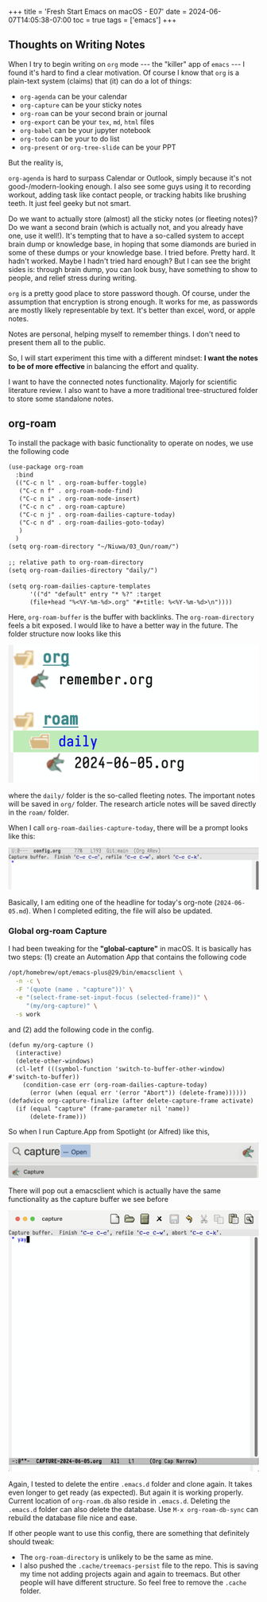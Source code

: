 +++
title = 'Fresh Start Emacs on macOS - E07'
date = 2024-06-07T14:05:38-07:00
toc = true
tags = ['emacs']
+++

## Thoughts on Writing Notes

When I try to begin writing on `org` mode --- the "killer" app of `emacs` --- I found it's hard to find a clear motivation. Of course I know that `org` is a plain-text system (claims) that (it) can do a lot of things:

- `org-agenda` can be your calendar
- `org-capture` can be your sticky notes
- `org-roam` can be your second brain or journal
- `org-export` can be your `tex`, `md`, `html` files
- `org-babel` can be your jupyter notebook
- `org-todo` can be your to do list
- `org-present` or `org-tree-slide` can be your PPT

But the reality is,

`org-agenda` is hard to surpass Calendar or Outlook, simply because it's not good-/modern-looking enough. I also see some guys using it to recording workout, adding task like contact people, or tracking habits like brushing teeth. It just feel geeky but not smart.

Do we want to actually store (almost) all the sticky notes (or fleeting notes)? Do we want a second brain (which is actually not, and you already have one, use it well!). It's tempting that to have a so-called system to accept brain dump or knowledge base, in hoping that some diamonds are buried in some of these dumps or your knowledge base. I tried before. Pretty hard. It hadn't worked. Maybe I hadn't tried hard enough? But I can see the bright sides is: through brain dump, you can look busy, have something to show to people, and relief stress during writing.

`org` is a pretty good place to store password though. Of course, under the assumption that encryption is strong enough. It works for me, as passwords are mostly likely representable by text. It's better than excel, word, or apple notes.

Notes are personal, helping myself to remember things. I don't need to present them all to the public.

So, I will start experiment this time with a different mindset: **I want the notes to be of more effective** in balancing the effort and quality.

I want to have the connected notes functionality. Majorly for scientific literature review. I also want to have a more traditional tree-structured folder to store some standalone notes.

## org-roam

To install the package with basic functionality to operate on nodes, we use the following code

```elisp
(use-package org-roam
  :bind
  (("C-c n l" . org-roam-buffer-toggle)
   ("C-c n f" . org-roam-node-find)
   ("C-c n i" . org-roam-node-insert)
   ("C-c n c" . org-roam-capture)
   ("C-c n j" . org-roam-dailies-capture-today)
   ("C-c n d" . org-roam-dailies-goto-today)
   )
  )
(setq org-roam-directory "~/Niuwa/03_Qun/roam/")

;; relative path to org-roam-directory
(setq org-roam-dailies-directory "daily/")

(setq org-roam-dailies-capture-templates
      '(("d" "default" entry "* %?" :target
	  (file+head "%<%Y-%m-%d>.org" "#+title: %<%Y-%m-%d>\n"))))
```

Here, `org-roam-buffer` is the buffer with backlinks. The `org-roam-directory` feels a bit exposed. I would like to have a better way in the future. The folder structure now looks like this

![org-folder](org-folder.png)

where the `daily/` folder is the so-called fleeting notes. The important notes will be saved in `org/` folder. The research article notes will be saved directly in the `roam/` folder.

When I call `org-roam-dailies-capture-today`, there will be a prompt looks like this:

![org-capture](org-capture.png)

Basically, I am editing one of the headline for today's org-note (`2024-06-05.md`). When I completed editing, the file will also be updated.

### Global org-roam Capture

I had been tweaking for the **"global-capture"** in macOS. It is basically has two steps: (1) create an Automation App that contains the following code

```sh
/opt/homebrew/opt/emacs-plus@29/bin/emacsclient \
  -n -c \
  -F '(quote (name . "capture"))' \
  -e "(select-frame-set-input-focus (selected-frame))" \
     "(my/org-capture)" \
  -s work
```

and (2) add the following code in the config.

```elisp
(defun my/org-capture ()
  (interactive)
  (delete-other-windows)
  (cl-letf (((symbol-function 'switch-to-buffer-other-window) #'switch-to-buffer))
    (condition-case err (org-roam-dailies-capture-today)
      (error (when (equal err '(error "Abort")) (delete-frame))))))
(defadvice org-capture-finalize (after delete-capture-frame activate)
  (if (equal "capture" (frame-parameter nil 'name))
      (delete-frame)))
```

So when I run Capture.App from Spotlight (or Alfred) like this,

![capture](capture.png)

There will pop out a emacsclient which is actually have the same functionality as the capture buffer we see before

![capture-buffer](capture-buffer.png)

Again, I tested to delete the entire `.emacs.d` folder and clone again. It takes even longer to get ready (as expected). But again it is working properly. Current location of `org-roam.db` also reside in `.emacs.d`. Deleting the `.emacs.d` folder can also delete the database. Use `M-x org-roam-db-sync` can rebuild the database file nice and ease.

If other people want to use this config, there are something that definitely should tweak:

- The `org-roam-directory` is unlikely to be the same as mine.
- I also pushed the `.cache/treemacs-persist` file to the repo. This is saving my time not adding projects again and again to treemacs. But other people will have different structure. So feel free to remove the `.cache` folder.
